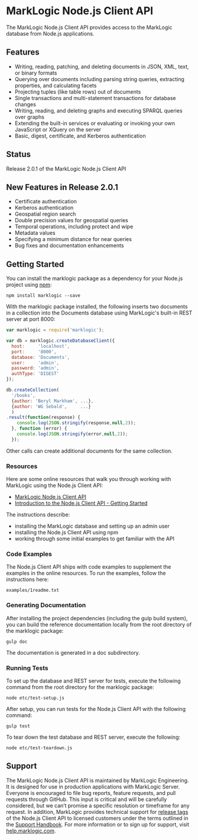 # MarkLogic Node.js Client API

The MarkLogic Node.js Client API provides access to the MarkLogic database
from Node.js applications.

## Features

*  Writing, reading, patching, and deleting documents in JSON, XML, text, or binary formats
*  Querying over documents including parsing string queries, extracting properties, and calculating facets
*  Projecting tuples (like table rows) out of documents
*  Single transactions and multi-statement transactions for database changes
*  Writing, reading, and deleting graphs and executing SPARQL queries over graphs
*  Extending the built-in services or evaluating or invoking your own JavaScript or XQuery on the server
*  Basic, digest, certificate, and Kerberos authentication

## Status

Release 2.0.1 of the MarkLogic Node.js Client API

## New Features in Release 2.0.1

- Certificate authentication
- Kerberos authentication
- Geospatial region search
- Double precision values for geospatial queries
- Temporal operations, including protect and wipe
- Metadata values
- Specifying a minimum distance for near queries
- Bug fixes and documentation enhancements

## Getting Started

You can install the marklogic package as a dependency for your Node.js project
using [npm](https://www.npmjs.com/package/marklogic):

```
npm install marklogic --save
```

With the marklogic package installed, the following inserts two documents in a
collection into the Documents database using MarkLogic's built-in REST server
at port 8000:

```javascript
var marklogic = require('marklogic');

var db = marklogic.createDatabaseClient({
  host:     'localhost',
  port:     '8000',
  database: 'Documents',
  user:     'admin',
  password: 'admin',
  authType: 'DIGEST'
});

db.createCollection(
  '/books',
  {author: 'Beryl Markham', ...},
  {author: 'WG Sebald',     ...}
  )
.result(function(response) {
    console.log(JSON.stringify(response,null,2));
  }, function (error) {
    console.log(JSON.stringify(error,null,2));
  });
```

Other calls can create additional documents for the same collection.

### Resources

Here are some online resources that walk you through working with MarkLogic
using the Node.js Client API:

* [MarkLogic Node.js Client API](http://developer.marklogic.com/features/node-client-api)
* [Introduction to the Node.js Client API - Getting Started](http://docs.marklogic.com/guide/node-dev/intro#id_68052)

The instructions describe:

* installing the MarkLogic database and setting up an admin user
* installing the Node.js Client API using npm
* working through some initial examples to get familiar with the API

### Code Examples

The Node.js Client API ships with code examples to supplement the examples
in the online resources. To run the examples, follow the instructions here:

    examples/1readme.txt

### Generating Documentation

After installing the project dependencies (including the gulp build system),
you can build the reference documentation locally from the root directory of the
marklogic package:

    gulp doc

The documentation is generated in a doc subdirectory.

### Running Tests

To set up the database and REST server for tests, execute the following
command from the root directory for the marklogic package:

    node etc/test-setup.js

After setup, you can run tests for the Node.js Client API with the following
command:

    gulp test

To tear down the test database and REST server, execute the following:

    node etc/test-teardown.js

## Support

The MarkLogic Node.js Client API is maintained by MarkLogic Engineering.
It is designed for use in production applications with MarkLogic Server.
Everyone is encouraged to file bug reports, feature requests, and pull
requests through GitHub. This input is critical and will be carefully
considered, but we can’t promise a specific resolution or timeframe for
any request. In addition, MarkLogic provides technical support
for [release tags](https://github.com/marklogic/node-client-api/releases)
of the Node.js Client API to licensed customers under the terms outlined
in the [Support Handbook](http://www.marklogic.com/files/Mark_Logic_Support_Handbook.pdf).
For more information or to sign up for support,
visit [help.marklogic.com](http://help.marklogic.com).

